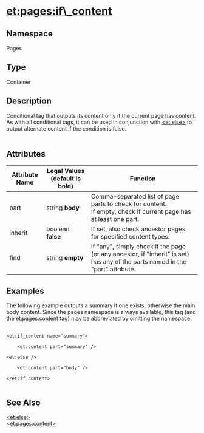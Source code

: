 # <et:pages:if\_content> #

## Namespace ##
Pages

## Type ##
Container

## Description ##
Conditional tag that outputs its content only if the current page has content.<br>
As with all conditional tags, it can be used in conjunction with <a href='ETElse.md'>&lt;et:else&gt;</a> to output alternate content if the condition is false.<br>
<br>
<h2>Attributes</h2>
<table><thead><th>Attribute Name</th><th>Legal Values (default is <b>bold</b>)</th><th>Function</th></thead><tbody>
<tr><td>part</td><td>string <b>body</b></td><td>Comma-separated list of page parts to check for content.<br>If empty, check if current page has at least one part.</td></tr>
<tr><td>inherit</td><td>boolean <b>false</b></td><td>If set, also check ancestor pages for specified content types.</td></tr>
<tr><td>find</td><td>string <b>empty</b></td><td>If "any", simply check if the page (or any ancestor, if "inherit" is set) has any of the parts named in the "part" attribute.</td></tr></tbody></table>

<h2>Examples</h2>

The following example outputs a summary if one exists, otherwise the main body content. Since the pages namespace is always available, this tag (and the <et:pages:content> tag) may be abbreviated by omitting the namespace.<br>
<br>
<pre><code>&lt;et:if_content name="summary"&gt;<br>
	&lt;et:content part="summary" /&gt;<br>
&lt;et:else /&gt;<br>
	&lt;et:content part="body" /&gt;<br>
&lt;/et:if_content&gt;<br>
</code></pre>

<h2>See Also</h2>
<a href='ETElse.md'>&lt;et:else&gt;</a><br>
<a href='ETPagesContent.md'>&lt;et:pages:content&gt;</a><br>